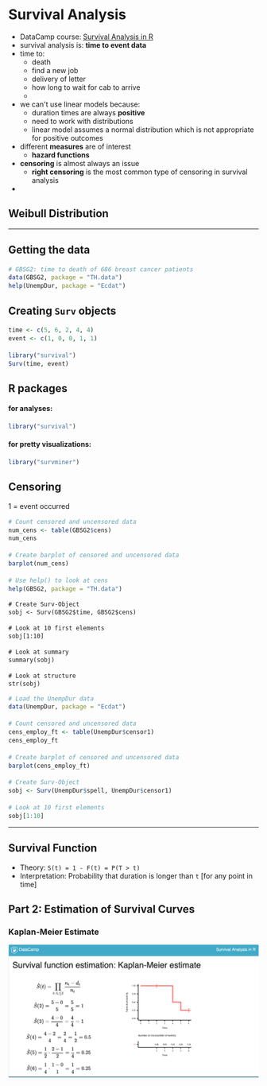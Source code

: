 # Survival Analysis

- DataCamp course:  [Survival Analysis in R](https://www.datacamp.com/courses/survival-analysis-in-r)
- survival analysis is:  **time to event data**
- time to:
  - death
  - find a new job
  - delivery of letter
  - how long to wait for cab to arrive
  - 
- we can't use linear models because:
  - duration times are always **positive**
  - need to work with distributions 
  - linear model assumes a normal distribution which is not appropriate for positive outcomes
- different **measures** are of interest
  - **hazard functions**
- **censoring** is almost always an issue
  - **right censoring** is the most common type of censoring in survival analysis
- 
  
## Weibull Distribution

  
---

## Getting the data

```r
# GBSG2: time to death of 686 breast cancer patients
data(GBSG2, package = "TH.data")
help(UnempDur, package = "Ecdat")
```

## Creating `Surv` objects
```r
time <- c(5, 6, 2, 4, 4)
event <- c(1, 0, 0, 1, 1)

library("survival")
Surv(time, event)
```

## R packages

#### for analyses:
```r
library("survival")
```

#### for pretty visualizations:
```r
library("survminer")
```


## Censoring
1 = event occurred  

```r
# Count censored and uncensored data
num_cens <- table(GBSG2$cens)
num_cens

# Create barplot of censored and uncensored data
barplot(num_cens)

# Use help() to look at cens
help(GBSG2, package = "TH.data")
```

```
# Create Surv-Object
sobj <- Surv(GBSG2$time, GBSG2$cens)

# Look at 10 first elements
sobj[1:10]

# Look at summary
summary(sobj)

# Look at structure
str(sobj)
```

```r
# Load the UnempDur data
data(UnempDur, package = "Ecdat")

# Count censored and uncensored data
cens_employ_ft <- table(UnempDur$censor1)
cens_employ_ft

# Create barplot of censored and uncensored data
barplot(cens_employ_ft)

# Create Surv-Object
sobj <- Surv(UnempDur$spell, UnempDur$censor1)

# Look at 10 first elements
sobj[1:10]
```

---
## Survival Function
- Theory:  `S(t) = 1 - F(t) = P(T > t)`
- Interpretation:  Probability that duration is longer than `t` [for any point in time]

## Part 2:  Estimation of Survival Curves

### Kaplan-Meier Estimate
![f1.png](../images/km_estimate.png)


